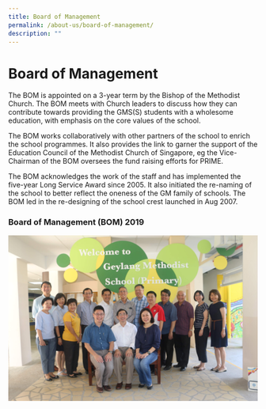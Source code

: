```yaml
---
title: Board of Management
permalink: /about-us/board-of-management/
description: ""
---
```

# **Board of Management**

The BOM is appointed on a 3-year term by the Bishop of the Methodist Church. The BOM meets with Church leaders to discuss how they can contribute towards providing the GMS(S) students with a wholesome education, with emphasis on the core values of the school.

The BOM works collaboratively with other partners of the school to enrich the school programmes. It also provides the link to garner the support of the Education Council of the Methodist Church of Singapore, eg the Vice-Chairman of the BOM oversees the fund raising efforts for PRIME.

The BOM acknowledges the work of the staff and has implemented the five-year Long Service Award since 2005. It also initiated the re-naming of the school to better reflect the oneness of the GM family of schools. The BOM led in the re-designing of the school crest launched in Aug 2007.

### Board of Management (BOM) 2019

![](/images/IMG_6139.jpg)